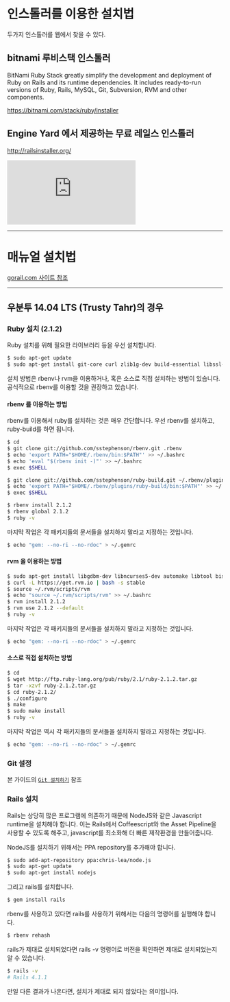 # 인스톨러를 이용한 설치법

두가지 인스톨러를 웹에서 찾을 수 있다.

## bitnami 루비스택 인스톨러

BitNami Ruby Stack greatly simplify the development and deployment of Ruby on Rails and its runtime dependencies. It includes ready-to-run versions of Ruby, Rails, MySQL, Git, Subversion, RVM and other components.

https://bitnami.com/stack/ruby/installer


## Engine Yard 에서 제공하는 무료 레일스 인스톨러

http://railsinstaller.org/

<iframe src="http://www.youtube.com/embed/InKZOPylUSQ" frameborder="0" allowfullscreen></iframe>

---

# 매뉴얼 설치법

[gorail.com 사이트 참조](https://gorails.com/setup/ubuntu/14.04)

---

## 우분투 14.04 LTS (Trusty Tahr)의 경우

### Ruby 설치 (2.1.2)

Ruby 설치를 위해 필요한 라이브러리 등을 우선 설치합니다.

``` bash
$ sudo apt-get update
$ sudo apt-get install git-core curl zlib1g-dev build-essential libssl-dev libreadline-dev libyaml-dev libsqlite3-dev sqlite3 libxml2-dev libxslt1-dev libcurl4-openssl-dev python-software-properties
```

설치 방법은 rbenv나 rvm을 이용하거나, 혹은 소스로 직접 설치하는 방법이 있습니다. 공식적으로 rbenv를 이용할 것을 권장하고 있습니다.

#### rbenv 를 이용하는 방법

rbenv를 이용해서 ruby를 설치하는 것은 매우 간단합니다. 우선 rbenv를 설치하고, ruby-build를 하면 됩니다.

``` bash
$ cd
$ git clone git://github.com/sstephenson/rbenv.git .rbenv
$ echo 'export PATH="$HOME/.rbenv/bin:$PATH"' >> ~/.bashrc
$ echo 'eval "$(rbenv init -)"' >> ~/.bashrc
$ exec $SHELL

$ git clone git://github.com/sstephenson/ruby-build.git ~/.rbenv/plugins/ruby-build
$ echo 'export PATH="$HOME/.rbenv/plugins/ruby-build/bin:$PATH"' >> ~/.bashrc
$ exec $SHELL

$ rbenv install 2.1.2
$ rbenv global 2.1.2
$ ruby -v
```

마지막 작업은 각 패키지들의 문서들을 설치하지 말라고 지정하는 것입니다.

``` bash
$ echo "gem: --no-ri --no-rdoc" > ~/.gemrc
```

#### rvm 을 이용하는 방법

``` bash
$ sudo apt-get install libgdbm-dev libncurses5-dev automake libtool bison libffi-dev
$ curl -L https://get.rvm.io | bash -s stable
$ source ~/.rvm/scripts/rvm
$ echo "source ~/.rvm/scripts/rvm" >> ~/.bashrc
$ rvm install 2.1.2
$ rvm use 2.1.2 --default
$ ruby -v
```

마지막 작업은 각 패키지들의 문서들을 설치하지 말라고 지정하는 것입니다.

``` bash
$ echo "gem: --no-ri --no-rdoc" > ~/.gemrc
```


#### 소스로 직접 설치하는 방법

``` bash
$ cd
$ wget http://ftp.ruby-lang.org/pub/ruby/2.1/ruby-2.1.2.tar.gz
$ tar -xzvf ruby-2.1.2.tar.gz
$ cd ruby-2.1.2/
$ ./configure
$ make
$ sudo make install
$ ruby -v
```

마지막 작업은 역시 각 패키지들의 문서들을 설치하지 말라고 지정하는 것입니다.

``` bash
$ echo "gem: --no-ri --no-rdoc" > ~/.gemrc
```

### Git 설정

본 가이드의 [`Git 설치하기`](git.html) 참조


### Rails 설치

Rails는 상당히 많은 프로그램에 의존하기 때문에 NodeJS와 같은 Javascript runtime을 설치해야 합니다. 이는 Rails에서 Coffeescript와 the Asset Pipeline을 사용할 수 있도록 해주고, javascript를 최소화해 더 빠른 제작환경을 만들어줍니다.

NodeJS를 설치하기 위해서는 PPA repository를 추가해야 합니다.

``` bash
$ sudo add-apt-repository ppa:chris-lea/node.js
$ sudo apt-get update
$ sudo apt-get install nodejs
```

그리고 rails를 설치합니다.
``` bash
$ gem install rails
```

rbenv를 사용하고 있다면 rails를 사용하기 위해서는 다음의 명령어를 실행해야 합니다.

``` bash
$ rbenv rehash
```

rails가 제대로 설치되었다면 rails -v 명령어로 버전을 확인하면 제대로 설치되었는지 알 수 있습니다.

``` bash
$ rails -v
# Rails 4.1.1
```

만일 다른 결과가 나온다면, 설치가 제대로 되지 않았다는 의미입니다.
